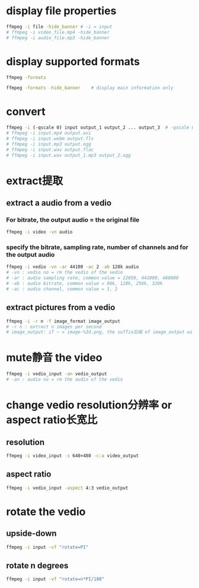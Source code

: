 # display file properties
```bash
ffmpeg -i file -hide_banner	# -i = input
# ffmpeg -i video_file.mp4 -hide_banner
# ffmpeg -i audio_file.mp3 -hide_banner
```
# display supported formats
```bash
ffmpeg -formats

ffmpeg -formats -hide_banner	# display main information only
```
# convert
```bash
ffmpeg -i (-qscale 0) input output_1 output_2 ... output_3	# -qscale 0 : used for vedio -> vedio and want to gain high quality veideos
# ffmpeg -i input.mp4 output.avi
# ffmpeg -i input.webm output.flv
# ffmpeg -i input.mp3 output.ogg
# ffmpeg -i input.wav output.flac 
# ffmpeg -i input.wav output_1.mp3 output_2.ogg
```
# extract提取
## extract a audio from a vedio
### For bitrate,  the output audio = the original file 
```zsh
ffmpeg -i video -vn audio
```
### specify the bitrate, sampling rate, number of channels and for the output audio
```zsh
ffmpeg -i vedio -vn -ar 44100 -ac 2 -ab 128k audio
# -vn : vedio no = rm the vedio of the vedio
# -ar : audio sampling rate, common value = 22050, 441000, 480000
# -ab : audio bitrate, common value = 96k, 128k, 256k, 320k
# -ac : audio channel, common value = 1, 2
```
## extract pictures from a vedio
```zsh
ffmpeg -i -r n -f image_format image_output
# -r n : extract n images per second
# image_output: if ~ = image-%3d.png, the suffix后缀 of image_output will have three numbers, like 001, 002   
```
# mute静音 the video
```zsh
ffmpeg -i vedio_input -an vedio_output
# -an : audio no = rm the audio of the vedio
``` 
# change vedio resolution分辨率 or aspect ratio长宽比
## resolution
```zsh
ffmpeg -i video_input -s 640×480 -c:a video_output
```
## aspect ratio
```zsh
ffmpeg -i vedio_input -aspect 4:3 vedio_output
```
# rotate the vedio
## upside-down
```zsh
ffmpeg -i input -vf "rotate=PI"
```
## rotate n degrees
```zsh
ffmpeg -i input -vf "rotate=n*PI/180"
```
